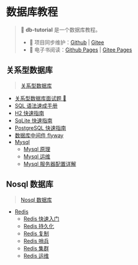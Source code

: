 # 数据库教程

> 💾 **db-tutorial** 是一个数据库教程。
>
> - 🔁 项目同步维护：[Github](https://github.com/dunwu/db-tutorial/) | [Gitee](https://gitee.com/turnon/db-tutorial/)
> - 📖 电子书阅读：[Github Pages](https://dunwu.github.io/db-tutorial/) | [Gitee Pages](https://turnon.gitee.io/db-tutorial/)

## 关系型数据库

> [关系型数据库](docs/sql/README.md)

- [关系型数据库面试题 💯](docs/sql/sql-interview.md)
- [SQL 语法速成手册](docs/sql/sql-grammar.md)
- [H2 快速指南](docs/sql/h2.md)
- [SqLite 快速指南](docs/sql/sqlite.md)
- [PostgreSQL 快速指南](docs/sql/postgresql.md)
- [数据库中间件 flyway](docs/sql/middleware/flyway.md)
- [Mysql](docs/sql/mysql/README.md)
  - [Mysql 原理](docs/sql/mysql/mysql-theory.md)
  - [Mysql 运维](docs/sql/mysql/mysql-ops.md)
  - [Mysql 服务器配置详解](docs/sql/mysql/mysql-config.md)

## Nosql 数据库

> [Nosql 数据库](docs/nosql/README.md)

- [Redis](docs/nosql/redis/README.md)
  - [Redis 快速入门](docs/nosql/redis/redis.md)
  - [Redis 持久化](docs/nosql/redis/redis-persistence.md)
  - [Redis 复制](docs/nosql/redis/redis-replication.md)
  - [Redis 哨兵](docs/nosql/redis/redis-sentinel.md)
  - [Redis 集群](docs/nosql/redis/redis-cluster.md)
  - [Redis 运维](docs/nosql/redis/redis-ops.md)
